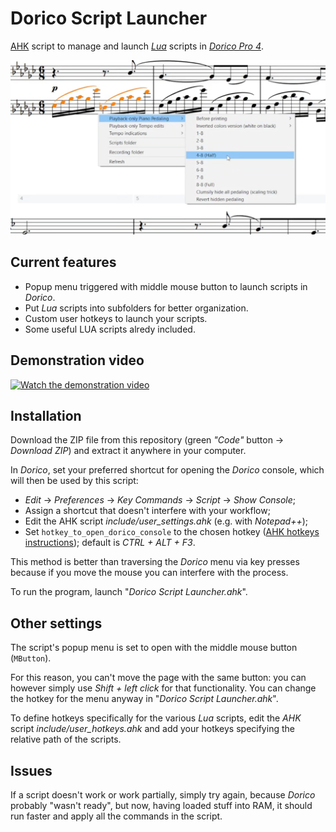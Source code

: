 # Dorico Script Launcher

[AHK](https://www.autohotkey.com/) script to manage and launch [_Lua_](https://en.wikipedia.org/wiki/Lua_(programming_language)) scripts in [_Dorico Pro 4_](https://www.steinberg.net/dorico/).

<p align="center">
  <img src="preview.png" />
</p>

## Current features

* Popup menu triggered with middle mouse button to launch scripts in _Dorico_.
* Put _Lua_ scripts into subfolders for better organization.
* Custom user hotkeys to launch your scripts.
* Some useful LUA scripts alredy included.

## Demonstration video

[![Watch the demonstration video](https://i1.ytimg.com/vi/uZskaWe1QKg/hqdefault.jpg)](https://youtu.be/uZskaWe1QKg)

## Installation

Download the ZIP file from this repository (green _"Code"_ button → _Download ZIP_) and extract it anywhere in your computer.

In _Dorico_, set your preferred shortcut for opening the _Dorico_ console, which will then be used by this script:
* _Edit_ → _Preferences_ → _Key Commands_ → _Script_ → _Show Console_;
* Assign a shortcut that doesn't interfere with your workflow;
* Edit the AHK script _include/user_settings.ahk_ (e.g. with _Notepad++_);
* Set `hotkey_to_open_dorico_console` to the chosen hotkey ([AHK hotkeys instructions](https://www.autohotkey.com/docs/Hotkeys.htm)); default is _CTRL + ALT + F3_.

This method is better than traversing the _Dorico_ menu via key presses because if you move the mouse you can interfere with the process.

To run the program, launch "_Dorico Script Launcher.ahk_".

## Other settings

The script's popup menu is set to open with the middle mouse button (`MButton`).

For this reason, you can't move the page with the same button: you can however simply use _Shift + left click_ for that functionality. You can change the hotkey for the menu anyway in "_Dorico Script Launcher.ahk_".

To define hotkeys specifically for the various _Lua_ scripts, edit the _AHK_ script _include/user_hotkeys.ahk_ and add your hotkeys specifying the relative path of the scripts.

## Issues

If a script doesn't work or work partially, simply try again, because _Dorico_ probably "wasn't ready", but now, having loaded stuff into RAM, it should run faster and apply all the commands in the script.

